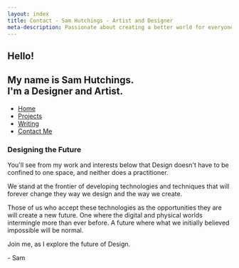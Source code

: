 ```yaml
---
layout: index
title: Contact - Sam Hutchings - Artist and Designer
meta-description: Passionate about creating a better world for everyone, through making great experiences. Open to opportunities.
---
```


<section id="s-hello">
  <div class="container" id="c-hello">
    <h1>Hello!</h1>
    <h2>My name is Sam Hutchings.<br />I'm a Designer and Artist.</h2>
  </div>
</section>
<div class="container" id="c-nav">
  <nav>
    <ul>
      <li><a href="http://www.samhutchings.co" class="active">Home</a></li>
      <li><a href="/projects">Projects</a></li>
      <li><a href="/writing">Writing</a></li>
      <li><a href="/contact">Contact Me</a></li>
    </ul>
  </nav>
</div>
</section>
<section id="s-designingTheFuture">
  <div class="container" id="c-designingTheFuture">
    <h3>Designing the Future</h3>
    <p>You'll see from my work and interests below that Design doesn't have to be confined to one space, and neither does a practitioner.</p>
    <p>We stand at the frontier of developing technologies and techniques that will forever change they way we design and the way we create.</p>
    <p>Those of us who accept these technologies as the opportunities they are will create a new future. One where the digital and physical worlds intermingle more than ever before. A future where what we initially believed impossible will be normal.</p>
    <p>Join me, as I explore the future of Design.</p>
    <p>- Sam</p>
  </div>
</section>
<!-- <section id="s-relatedProjects">
  <div class="container" id="c-relatedProjects">
    <h3>Related Projects</h3>
  </div>
</section>
<section id="s-relatedWwriting">
  <div class="container" id="c-relatedWriting">
    <h3>Related Writing</h3>
  </div>
</section> -->
